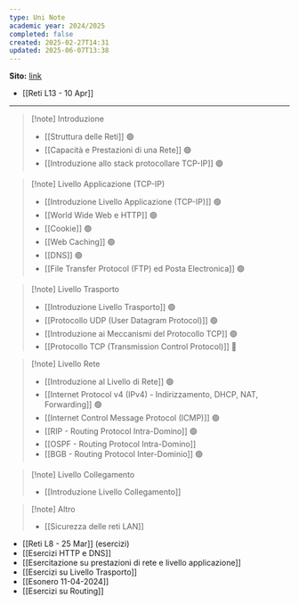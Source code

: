 ```yaml
---
type: Uni Note
academic year: 2024/2025
completed: false
created: 2025-02-27T14:31
updated: 2025-06-07T13:38
---
```

**Sito:** [link](https://classroom.google.com/c/MjEzMzIzMjE4MDBa)

- [[Reti L13 - 10 Apr]]

---

>[!note] Introduzione
>- [[Struttura delle Reti]] 🟢
>- [[Capacità e Prestazioni di una Rete]] 🟢
>- [[Introduzione allo stack protocollare TCP-IP]] 🟢

>[!note] Livello Applicazione (TCP-IP)
>- [[Introduzione Livello Applicazione (TCP-IP)]] 🟢
>- [[World Wide Web e HTTP]] 🟢
>- [[Cookie]] 🟢
>- [[Web Caching]] 🟢
>- [[DNS]] 🟢
>- [[File Transfer Protocol (FTP) ed Posta Electronica]] 🟢

>[!note] Livello Trasporto
>
>- [[Introduzione Livello Trasporto]] 🟢
>- [[Protocollo UDP (User Datagram Protocol)]] 🟢
>- [[Introduzione ai Meccanismi del Protocollo TCP]] 🟢
>- [[Protocollo TCP (Transmission Control Protocol)]] 🔴

>[!note] Livello Rete
>
>- [[Introduzione al Livello di Rete]] 🟢
>- [[Internet Protocol v4 (IPv4) - Indirizzamento, DHCP, NAT, Forwarding]] 🟢
>- [[Internet Control Message Protocol (ICMP)]] 🟢
>- [[RIP - Routing Protocol Intra-Domino]] 🟢
>- [[OSPF - Routing Protocol Intra-Domino]]
>- [[BGB - Routing Protocol Inter-Dominio]] 🟢

>[!note] Livello Collegamento
>
>- [[Introduzione Livello Collegamento]]

>[!note] Altro
>
>- [[Sicurezza delle reti LAN]]

- [[Reti L8 - 25 Mar]] (esercizi)
- [[Esercizi HTTP e DNS]]
- [[Esercitazione su prestazioni di rete e livello applicazione]]
- [[Esercizi su Livello Trasporto]]
- [[Esonero 11-04-2024]]
- [[Esercizi su Routing]]